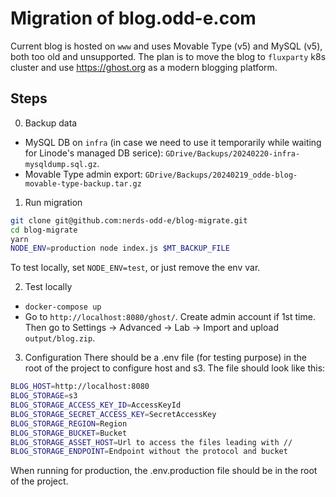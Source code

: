 # Migration of blog.odd-e.com

Current blog is hosted on `www` and uses Movable Type (v5) and MySQL (v5), both too old and unsupported.
The plan is to move the blog to `fluxparty` k8s cluster and use <https://ghost.org> as a modern blogging platform.


## Steps

0. Backup data
  - MySQL DB on `infra` (in case we need to use it temporarily while waiting for Linode's managed DB serice): `GDrive/Backups/20240220-infra-mysqldump.sql.gz`.
  - Movable Type admin export: `GDrive/Backups/20240219_odde-blog-movable-type-backup.tar.gz`

1. Run migration

  ```bash
  git clone git@github.com:nerds-odd-e/blog-migrate.git
  cd blog-migrate
  yarn
  NODE_ENV=production node index.js $MT_BACKUP_FILE
  ```
To test locally, set `NODE_ENV=test`, or just remove the env var.

2. Test locally

  - `docker-compose up`
  - Go to `http://localhost:8080/ghost/`. Create admin account if 1st time. Then go to Settings -> Advanced -> Lab -> Import and upload `output/blog.zip`.

3. Configuration
There should be a .env file (for testing purpose) in the root of the project to configure host and s3. The file should look like this:

```bash
BLOG_HOST=http://localhost:8080
BLOG_STORAGE=s3
BLOG_STORAGE_ACCESS_KEY_ID=AccessKeyId
BLOG_STORAGE_SECRET_ACCESS_KEY=SecretAccessKey
BLOG_STORAGE_REGION=Region
BLOG_STORAGE_BUCKET=Bucket
BLOG_STORAGE_ASSET_HOST=Url to access the files leading with //
BLOG_STORAGE_ENDPOINT=Endpoint without the protocol and bucket
```
When running for production, the .env.production file should be in the root of the project.

